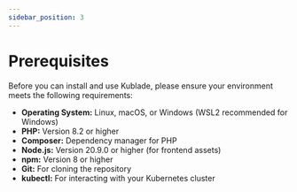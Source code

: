```yaml
---
sidebar_position: 3
---
```


# Prerequisites

Before you can install and use Kublade, please ensure your environment meets the following requirements:

- **Operating System:** Linux, macOS, or Windows (WSL2 recommended for Windows)
- **PHP:** Version 8.2 or higher
- **Composer:** Dependency manager for PHP
- **Node.js:** Version 20.9.0 or higher (for frontend assets)
- **npm:** Version 8 or higher
- **Git:** For cloning the repository
- **kubectl:** For interacting with your Kubernetes cluster
